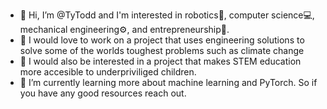 - 👋 Hi, I’m @TyTodd and I'm interested in robotics🤖, computer science💻, mechanical engineering⚙️, and entrepreneurship🤝.
- 👀 I would love to work on a project that uses engineering solutions to solve some of the worlds toughest problems such as climate change 
- 👏 I would also be interested in a project that makes STEM education more accesible to underpriviliged children.
- 🌱 I’m currently learning more about machine learning and PyTorch. So if you have any good resources reach out.

<!---
TyTodd/TyTodd is a ✨ special ✨ repository because its `README.md` (this file) appears on your GitHub profile.
You can click the Preview link to take a look at your changes.
--->
